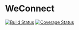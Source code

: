 # WeConnect
[![Build Status](https://travis-ci.org/danoseun/WeConnect.svg?branch=ch-write-tests-#156072582)](https://travis-ci.org/danoseun/WeConnect)
[![Coverage Status](https://coveralls.io/repos/github/danoseun/WeConnect/badge.svg?branch=ch-write-tests-#156072582)](https://coveralls.io/github/danoseun/WeConnect?branch=ch-write-tests-#156072582)